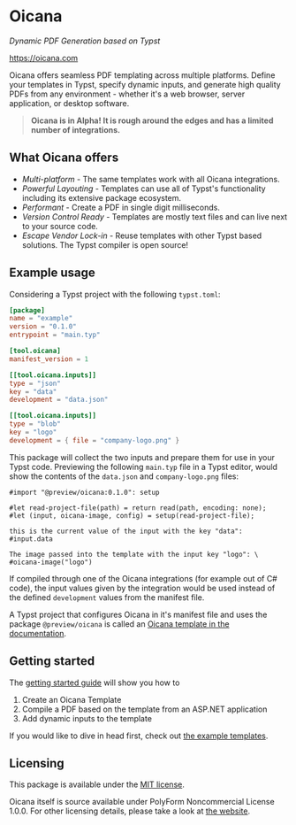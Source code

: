 # Oicana
*Dynamic PDF Generation based on Typst*

https://oicana.com

Oicana offers seamless PDF templating across multiple platforms. Define your templates in Typst, specify dynamic inputs, and generate high quality PDFs from any environment - whether it's a web browser, server application, or desktop software.

> **Oicana is in Alpha! It is rough around the edges and has a limited number of integrations.**

## What Oicana offers

- *Multi-platform* - The same templates work with all Oicana integrations.
- *Powerful Layouting* - Templates can use all of Typst's functionality including its extensive package ecosystem.
- *Performant* - Create a PDF in single digit milliseconds.
- *Version Control Ready* - Templates are mostly text files and can live next to your source code.
- *Escape Vendor Lock-in* - Reuse templates with other Typst based solutions. The Typst compiler is open source!

## Example usage

Considering a Typst project with the following `typst.toml`:
```toml
[package]
name = "example"
version = "0.1.0"
entrypoint = "main.typ"

[tool.oicana]
manifest_version = 1

[[tool.oicana.inputs]]
type = "json"
key = "data"
development = "data.json"

[[tool.oicana.inputs]]
type = "blob"
key = "logo"
development = { file = "company-logo.png" }
```

This package will collect the two inputs and prepare them for use in your Typst code. Previewing the following `main.typ` file in a Typst editor, would show the contents of the `data.json` and `company-logo.png` files:
```typst
#import "@preview/oicana:0.1.0": setup

#let read-project-file(path) = return read(path, encoding: none);
#let (input, oicana-image, config) = setup(read-project-file);

this is the current value of the input with the key "data":
#input.data

The image passed into the template with the input key "logo": \
#oicana-image("logo")
```

 If compiled through one of the Oicana integrations (for example out of C# code), the input values given by the integration would be used instead of the defined `development` values from the manifest file.
 
 A Typst project that configures Oicana in it's manifest file and uses the package `@preview/oicana` is called an [Oicana template in the documentation][oicana-template].

## Getting started

The [getting started guide][getting-started] will show you how to
1. Create an Oicana Template
2. Compile a PDF based on the template from an ASP.NET application
3. Add dynamic inputs to the template

If you would like to dive in head first, check out [the example templates][example-templates].

## Licensing

This package is available under the [MIT license](./LICENSE.md).

Oicana itself is source available under PolyForm Noncommercial License 1.0.0. For other licensing details, please take a look at [the website][Oicana]. 


[Oicana]: https://oicana.com
[example-templates]: https://github.com/oicana/oicana-example-templates
[getting-started]: https://docs.oicana.com/getting-started
[oicana-template]: https://docs.oicana.com/templates
